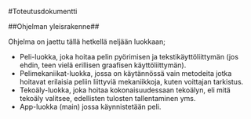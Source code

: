 #Toteutusdokumentti

##Ohjelman yleisrakenne##

Ohjelma on jaettu tällä hetkellä neljään luokkaan;
* Peli-luokka, joka hoitaa pelin pyörimisen ja tekstikäyttöliittymän (jos ehdin, teen vielä erillisen graafisen käyttöliittymän).
* Pelimekaniikat-luokka, jossa on käytännössä vain metodeita jotka hoitavat erilaisia peliin liittyviä mekaniikkoja, kuten voittajan tarkistus.
* Tekoäly-luokka, joka hoitaa kokonaisuudessaan tekoälyn, eli mitä tekoäly valitsee, edellisten tulosten tallentaminen yms.
* App-luokka (main) jossa käynnistetään peli.



